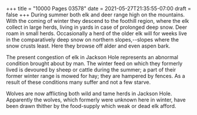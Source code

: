 +++
title = "10000 Pages 03578"
date = 2021-05-27T21:35:55-07:00
draft = false
+++
During summer both elk and deer range high on the mountains. With the coming of winter they descend to the foothill region, where the elk collect in large herds, living in yards in case of prolonged deep snow. Deer roam in small herds. Occasionally a herd of the older elk will for weeks live in the comparatively deep snow on northern slopes,--slopes where the snow crusts least. Here they browse off alder and even aspen bark.

The present congestion of elk in Jackson Hole represents an abnormal condition brought about by man. The winter feed on which they formerly lived is devoured by sheep or cattle during the summer; a part of their former winter range is mowed for hay; they are hampered by fences. As a result of these conditions many suffer and not a few starve.

Wolves are now afflicting both wild and tame herds in Jackson Hole. Apparently the wolves, which formerly were unknown here in winter, have been drawn thither by the food-supply which weak or dead elk afford.
